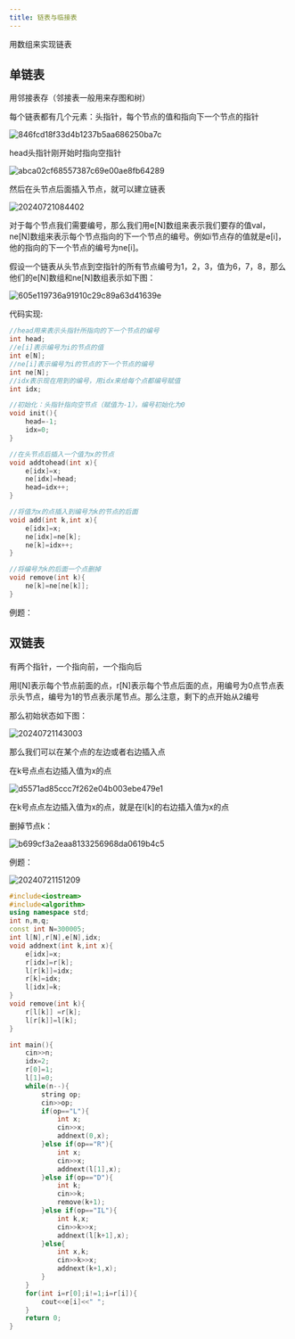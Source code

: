 ```yaml
---
title: 链表与临接表
---
```


用数组来实现链表  


## 单链表
 
用邻接表存（邻接表一般用来存图和树）  

每个链表都有几个元素：头指针，每个节点的值和指向下一个节点的指针  

![846fcd18f33d4b1237b5aa686250ba7c](https://cr-demo-blog-1308117710.cos.ap-nanjing.myqcloud.com/demo/846fcd18f33d4b1237b5aa686250ba7c.jpg)

head头指针刚开始时指向空指针  

![abca02cf68557387c69e00ae8fb64289](https://cr-demo-blog-1308117710.cos.ap-nanjing.myqcloud.com/demo/abca02cf68557387c69e00ae8fb64289.jpg)

然后在头节点后面插入节点，就可以建立链表  


![20240721084402](https://cr-demo-blog-1308117710.cos.ap-nanjing.myqcloud.com/demo/20240721084402.png)

对于每个节点我们需要编号，那么我们用e[N]数组来表示我们要存的值val，ne[N]数组来表示每个节点指向的下一个节点的编号。例如i节点存的值就是e[i]，他的指向的下一个节点的编号为ne[i]。  

假设一个链表从头节点到空指针的所有节点编号为1，2，3，值为6，7，8，那么他们的e[N]数组和ne[N]数组表示如下图：  


![605e119736a91910c29c89a63d41639e](https://cr-demo-blog-1308117710.cos.ap-nanjing.myqcloud.com/demo/605e119736a91910c29c89a63d41639e.jpg)

代码实现:  

```cpp
//head用来表示头指针所指向的下一个节点的编号
int head;
//e[i]表示编号为i的节点的值
int e[N];
//ne[i]表示编号为i的节点的下一个节点的编号
int ne[N];
//idx表示现在用到的编号，用idx来给每个点都编号赋值
int idx;

//初始化：头指针指向空节点（赋值为-1），编号初始化为0
void init(){
    head=-1;
    idx=0;
}

//在头节点后插入一个值为x的节点
void addtohead(int x){
    e[idx]=x;
    ne[idx]=head;
    head=idx++;
}

//将值为x的点插入到编号为k的节点的后面
void add(int k,int x){
    e[idx]=x;
    ne[idx]=ne[k];
    ne[k]=idx++;
}

//将编号为k的后面一个点删掉
void remove(int k){
    ne[k]=ne[ne[k]];
}

```
例题：

## 双链表

有两个指针，一个指向前，一个指向后  

用l[N]表示每个节点前面的点，r[N]表示每个节点后面的点，用编号为0点节点表示头节点，编号为1的节点表示尾节点。那么注意，剩下的点开始从2编号  

那么初始状态如下图：  

![20240721143003](https://cr-demo-blog-1308117710.cos.ap-nanjing.myqcloud.com/demo/20240721143003.png)

那么我们可以在某个点的左边或者右边插入点  

在k号点点右边插入值为x的点  

![d5571ad85ccc7f262e04b003ebe479e1](https://cr-demo-blog-1308117710.cos.ap-nanjing.myqcloud.com/demo/d5571ad85ccc7f262e04b003ebe479e1.jpg)

在k号点点左边插入值为x的点，就是在l[k]的右边插入值为x的点  


删掉节点k：  

![b699cf3a2eaa8133256968da0619b4c5](https://cr-demo-blog-1308117710.cos.ap-nanjing.myqcloud.com/demo/b699cf3a2eaa8133256968da0619b4c5.jpg)  

例题：  

![20240721151209](https://cr-demo-blog-1308117710.cos.ap-nanjing.myqcloud.com/demo/20240721151209.png)  

```cpp
#include<iostream>
#include<algorithm>
using namespace std;
int n,m,q;
const int N=300005;
int l[N],r[N],e[N],idx;
void addnext(int k,int x){
    e[idx]=x;
    r[idx]=r[k];
    l[r[k]]=idx;
    r[k]=idx;
    l[idx]=k;
}
void remove(int k){
    r[l[k]] =r[k];
    l[r[k]]=l[k];
}

int main(){
    cin>>n;
    idx=2;
    r[0]=1;
    l[1]=0;
    while(n--){
        string op;
        cin>>op;
        if(op=="L"){
            int x;
            cin>>x;
            addnext(0,x);
        }else if(op=="R"){
            int x;
            cin>>x;
            addnext(l[1],x);
        }else if(op=="D"){
            int k;
            cin>>k;
            remove(k+1);
        }else if(op=="IL"){
            int k,x;
            cin>>k>>x;
            addnext(l[k+1],x);
        }else{
            int x,k;
            cin>>k>>x;
            addnext(k+1,x);
        }
    }
    for(int i=r[0];i!=1;i=r[i]){
        cout<<e[i]<<" ";
    }
    return 0;
}
```

